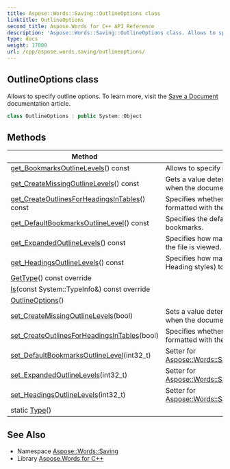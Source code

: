 ```yaml
---
title: Aspose::Words::Saving::OutlineOptions class
linktitle: OutlineOptions
second_title: Aspose.Words for C++ API Reference
description: 'Aspose::Words::Saving::OutlineOptions class. Allows to specify outline options. To learn more, visit the  documentation article in C++.'
type: docs
weight: 17000
url: /cpp/aspose.words.saving/outlineoptions/
---
```

## OutlineOptions class


Allows to specify outline options. To learn more, visit the [Save a Document](https://docs.aspose.com/words/cpp/save-a-document/) documentation article.

```cpp
class OutlineOptions : public System::Object
```

## Methods

| Method | Description |
| --- | --- |
| [get_BookmarksOutlineLevels](./get_bookmarksoutlinelevels/)() const | Allows to specify individual bookmarks outline level. |
| [get_CreateMissingOutlineLevels](./get_createmissingoutlinelevels/)() const | Gets a value determining whether or not to create missing outline levels when the document is exported. Default value for this property is **false**. |
| [get_CreateOutlinesForHeadingsInTables](./get_createoutlinesforheadingsintables/)() const | Specifies whether or not to create outlines for headings (paragraphs formatted with the Heading styles) inside tables. |
| [get_DefaultBookmarksOutlineLevel](./get_defaultbookmarksoutlinelevel/)() const | Specifies the default level in the document outline at which to display Word bookmarks. |
| [get_ExpandedOutlineLevels](./get_expandedoutlinelevels/)() const | Specifies how many levels in the document outline to show expanded when the file is viewed. |
| [get_HeadingsOutlineLevels](./get_headingsoutlinelevels/)() const | Specifies how many levels of headings (paragraphs formatted with the Heading styles) to include in the document outline. |
| [GetType](./gettype/)() const override |  |
| [Is](./is/)(const System::TypeInfo\&) const override |  |
| [OutlineOptions](./outlineoptions/)() |  |
| [set_CreateMissingOutlineLevels](./set_createmissingoutlinelevels/)(bool) | Sets a value determining whether or not to create missing outline levels when the document is exported. Default value for this property is **false**. |
| [set_CreateOutlinesForHeadingsInTables](./set_createoutlinesforheadingsintables/)(bool) | Specifies whether or not to create outlines for headings (paragraphs formatted with the Heading styles) inside tables. |
| [set_DefaultBookmarksOutlineLevel](./set_defaultbookmarksoutlinelevel/)(int32_t) | Setter for [Aspose::Words::Saving::OutlineOptions::get_DefaultBookmarksOutlineLevel](./get_defaultbookmarksoutlinelevel/). |
| [set_ExpandedOutlineLevels](./set_expandedoutlinelevels/)(int32_t) | Setter for [Aspose::Words::Saving::OutlineOptions::get_ExpandedOutlineLevels](./get_expandedoutlinelevels/). |
| [set_HeadingsOutlineLevels](./set_headingsoutlinelevels/)(int32_t) | Setter for [Aspose::Words::Saving::OutlineOptions::get_HeadingsOutlineLevels](./get_headingsoutlinelevels/). |
| static [Type](./type/)() |  |
## See Also

* Namespace [Aspose::Words::Saving](../)
* Library [Aspose.Words for C++](../../)
